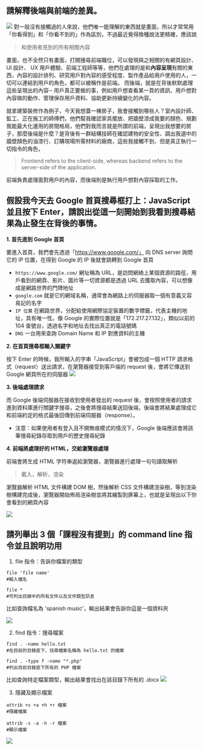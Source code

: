 ## 請解釋後端與前端的差異。
![](https://i.imgur.com/YpLA7pj.png)
對一般沒有接觸過的人來說，他們唯一能理解的東西就是畫面，所以才常常用「你看得到」和「你看不到的」作為區別，不過最近覺得換種說法更精確，應該說
> 和使用者見到的所有相關內容

畫面，也不全然只有畫面，打開搜尋前端職位，可以發現與之相關的有網頁設計、UI 設計、 UX 用戶體驗、前端工程師等等，他們在處理的是和**內容呈現**有關的東西，內容的設計排列、研究用戶對內容的感受程度、製作產品給用戶使用的人，一切可以連結到用戶的角色，都可以被稱作是前端。
而後端，就是在背後默默處理這些呈現出的內容─ 用戶真正要做的事，例如用戶想查看某一頁的資訊、用戶想對內容做的動作、管理保存用戶資料、協助更新持續變化的內容。

就拿建築裝修作為例子，今天我想蓋一棟房子，我會接觸到哪些人？室內設計師、監工、正在施工的師傅們，他們幫我確認家具擺放、把牆壁漆成我要的顏色、規劃我能最大化運用的房間格局，他們對我而言就是所謂的前端，呈現出我想要的房子，那麼後端是什麼？是背後有一群結構技師在確認建物的安全性、調出我選中的牆壁顏色的油漆行、訂購現場所需材料的廠商，這些我接觸不到、但是真正執行一切指令的角色，

> Frontend refers to the client-side, whereas backend refers to the server-side of the application.

前端負責處理面對用戶的內容，而後端則是執行用戶想對內容採取的工作。

## 假設我今天去 Google 首頁搜尋框打上：JavaScript 並且按下 Enter，請說出從這一刻開始到我看到搜尋結果為止發生在背後的事情。
**1. 首先進到 Google 首頁**

要進入首頁，我們會先透過「https://www.google.com/」 向 DNS server 詢問它的 IP 位置，在得到 Google 的 IP 後就會跳轉到 Google 首頁
* `https://www.google.com/` 網址稱為 URL，是訪問網絡上某個資源的路徑，用戶看到的網頁、影片、圖片等一切資源都是透過 URL 去獲取內容，可以想像成是網路世界的門牌地址
* `google.com` 就是它的網域名稱，通常會為網路上的伺服器取一個有意義又容易記的名字
* `IP 位置` 在網路世界，分配給使用網際協定裝置的數字標籤，代表主機的地址，具有唯一性。像 Google 的實際位置就是「172.217.27.132」，類似以前的 104 查號台，透過名字和地址去找出真正的電話號碼
* `DNS` 一台用來查詢 Domain Name 和 IP 對應資料的主機

**2. 在首頁搜尋框輸入關鍵字**

按下 Enter 的時候，我所輸入的字串「JavaScript」會被包成一個 HTTP 請求格式（request）送出請求，在瀏覽器接受到客戶端的 request 後，會將它傳送到 Google 網頁所在的伺服器
![](https://i.imgur.com/81q5jVF.png)

**3. 後端處理請求**

而 Google 後端伺服器在接收到使用者發出的 request 後，會按照使用者的請求進到資料庫進行關鍵字搜尋，之後會將搜尋結果送回後端，後端會將結果處理成它和前端約定的格式最後回傳到前端伺服器（response）。
- 注意：如果使用者有登入且不開無痕模式的情況下，Google 後端應該會將該筆搜尋紀錄存取到用戶的歷史搜尋紀錄

**4. 前端將處理好的 HTML，交給瀏覽器處理**

前端會將生成 HTML 字符串返給瀏覽器，瀏覽器進行處理一句句讀取解析
> 載入，解析，渲染

瀏覽器解析 HTML 文件構建 DOM 樹，然後解析 CSS 文件構建渲染樹，等到渲染樹構建完成後，瀏覽器開始佈局渲染樹並將其繪製到屏幕上，也就是呈現出以下你會看到的網頁內容

![](https://i.imgur.com/aV0f0Tx.png)



## 請列舉出 3 個「課程沒有提到」的 command line 指令並且說明功用
1. file 指令：告訴你檔案的類型
```
file 'file name' 
#輸入檔名

file * 
#可列出目錄中的所有文件以及文件類型訊息
```
比如查詢檔名為 'spanish music'，輸出結果會告訴你這是一個資料夾

![](https://i.imgur.com/stvTbpB.png)

2. find 指令：搜尋檔案
```
find . -name hello.txt
#在目前的目錄底下，找尋檔案名稱為 hello.txt 的檔案

find . -type f -name "*.php"
#列出目前目錄底下所有的 PHP 檔案
```
比如查詢特定檔案類型，輸出結果會找出在該目錄下所有的 .docx 
![](https://i.imgur.com/5y81IS8.png)

3. 隱藏及顯示檔案
```
attrib +s +a +h +r 檔案
#隱藏檔案

attrib -s -a -h -r 檔案
#顯示檔案
```
![](https://i.imgur.com/wrHTWW0.png)
